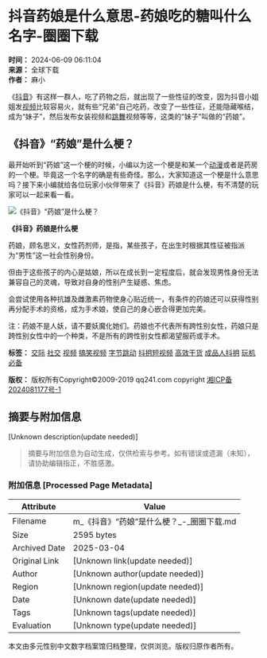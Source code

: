 # 抖音药娘是什么意思-药娘吃的糖叫什么名字-圈圈下载

**时间：** 2024-06-09 06:11:04  
**来源：** 全球下载  
**作者：** 麻小  

《[抖音](https://www.qq241.com/zt/douyin/)》有这样一群人，吃了药物之后，就出现了一些性征的改变，因为抖音小姐姐发[视频](https://www.qq241.com/tag/shipin/)比较容易火，就有些“兄弟”自己吃药，改变了一些性征，还能隐藏喉结，成为“妹子”，然后发布女装视频和[跳舞](https://www.qq241.com/tag/dance/)视频等等，这类的“妹子”叫做的“药娘”。

## 《抖音》“药娘”是什么梗？

最开始听到“药娘”这一个梗的时候，小编以为这一个梗是和某一个[动漫](https://www.qq241.com/tag/dongman/)或者是药房的一个梗。毕竟这一个名字的确是有些奇怪。那么，大家知道这一个梗是什么意思吗？接下来小编就给各位玩家小伙伴带来了《抖音》药娘是什么梗，有不清楚的玩家可以一起来看一看。

![《抖音》“药娘”是什么梗？](https://img.qq241.com/uploads/images/20200728/20200728191922_71679.jpeg)

**《抖音》药娘是什么梗**

药娘，顾名思义，女性药剂师，是指，某些孩子，在出生时根据其性征被指派为“男性”这一社会性别身份。

但由于这些孩子的内心是姑娘，所以在成长到一定程度后，就会发现男性身份无法兼容自己的灵魂，导致对自身的性别产生疑惑、焦虑。

会尝试使用各种抗雄及雌激素药物使身心贴近统一，有条件的药娘还可以获得性别再分配手术的资格，成为手术娘，使自己的身心嵌合得更加完美。

注：药娘不是人妖，请不要妖魔化她们。药娘也不代表所有跨性别女性，药娘只是跨性别女性中的一个种类，不是所有的跨性别女性都渴望服药或手术。

**标签：** [交际](https://www.qq241.com/tag/jiaoji/) [社交](https://www.qq241.com/tag/shejiao/) [视频](https://www.qq241.com/tag/shipin/) [搞笑视频](https://www.qq241.com/tag/gaoxiaoshipin/) [字节跳动](https://www.qq241.com/tag/zijietiaodong/) [抖抈短视频](https://www.qq241.com/tag/dydsp/) [高效干货](https://www.qq241.com/tag/gxgh/) [成品人抖抈](https://www.qq241.com/tag/cprdy/) [玩机必备](https://www.qq241.com/tag/wjbb/)

**版权：** 版权所有Copyright©2009-2019 qq241.com copyright [湘ICP备2024081177号-1](https://beian.miit.gov.cn/#/Integrated/index)
<!-- tcd_original_link https://m.qq241.com/news/16299.html -->


## 摘要与附加信息

<!-- tcd_abstract -->
[Unknown description(update needed)]
<!-- tcd_abstract_end -->

> 摘要与附加信息为自动生成，仅供检索与参考。如有错误或遗漏（未知），请协助编辑指正，不胜感激。

### 附加信息 [Processed Page Metadata]

| Attribute       | Value                                  |
|-----------------|----------------------------------------|
| Filename        | m_《抖音》“药娘”是什么梗？_-_圈圈下载.md                             |
| Size            | 2595 bytes                           |
| Archived Date   | 2025-03-04                             |
| Original Link   | [Unknown link(update needed)]                       |
| Author          | [Unknown author(update needed)]                               |
| Region          | [Unknown region(update needed)]                               |
| Date            | [Unknown date(update needed)]                                 |
| Tags            | [Unknown tags(update needed)]                                 |
| Evaluation            | [Unknown type(update needed)]                                 |
<!-- tcd_table_end -->

本文由多元性别中文数字档案馆归档整理，仅供浏览。版权归原作者所有。
